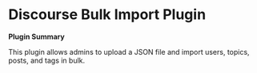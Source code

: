 # **Discourse Bulk Import** Plugin

**Plugin Summary**

This plugin allows admins to upload a JSON file and import users, topics, posts, and tags in bulk.
